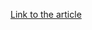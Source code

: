 [Link to the article](https://securityaffairs.com/176162/apt/china-linked-group-unc5221-exploited-ivanti-connect-secure-zero-day-since-mid-march.html)

